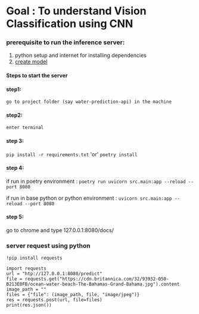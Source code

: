 # Goal : To understand Vision Classification using CNN

### prerequisite to run the inference server: 
1. python setup and internet for installing dependencies
2. [create model](model/README.md)

#### Steps to start the server

#### step1:
```go to project folder (say water-prediction-api) in the machine```

#### step2:
```enter terminal```

#### step 3:
```pip install -r requirements.txt```
'or'
```poetry install```

#### step 4:
if run in poetry environment :
 ```poetry run uvicorn src.main:app --reload --port 8080```

if run in base python or python environment :
    ```uvicorn src.main:app --reload --port 8080```

#### step 5:
go to chrome and type 127.0.0.1:8080/docs/

### server request using python
```
!pip install requests
```
```
import requests
url = "htp://127.0.0.1:8080/predict"
file = requests.get("https://cdn.britannica.com/32/93932-050-B213E0FB/ocean-water-beach-The-Bahamas-Grand-Bahama.jpg").content
image_path = ""
files = {"file": (image_path, file, "image/jpeg")}
res = requests.post(url, file=files)
print(res.json())
```